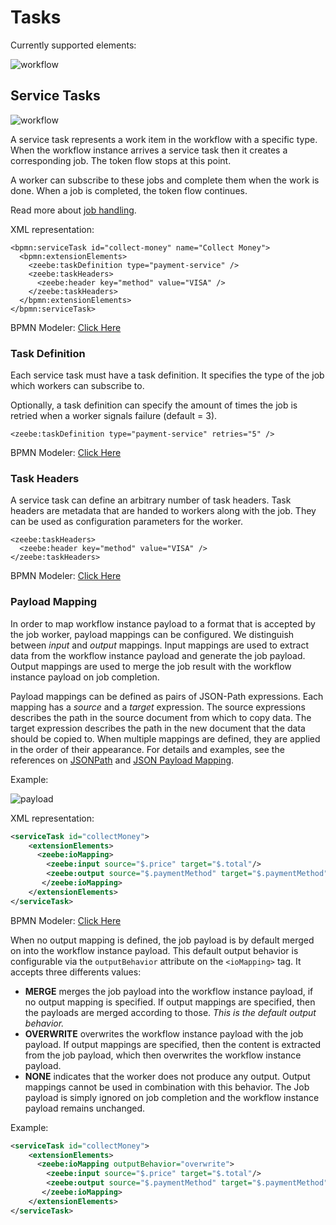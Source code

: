 # Tasks

Currently supported elements:

![workflow](/bpmn-workflows/service-task.png)

## Service Tasks

![workflow](/bpmn-workflows/order-process.png)

A service task represents a work item in the workflow with a specific type.
When the workflow instance arrives a service task then it creates a corresponding job. The token flow stops at this point.

A worker can subscribe to these jobs and complete them when the work is done.
When a job is completed, the token flow continues.

Read more about [job handling](basics/job-workers.html).

XML representation:

```
<bpmn:serviceTask id="collect-money" name="Collect Money">
  <bpmn:extensionElements>
    <zeebe:taskDefinition type="payment-service" />
    <zeebe:taskHeaders>
      <zeebe:header key="method" value="VISA" />
    </zeebe:taskHeaders>
  </bpmn:extensionElements>
</bpmn:serviceTask>
```

BPMN Modeler: [Click Here](/bpmn-modeler/tasks.html#create-a-service-task)

### Task Definition

Each service task must have a task definition.
It specifies the type of the job which workers can subscribe to.

Optionally, a task definition can specify the amount of times the job is retried when a worker signals failure (default = 3).

```
<zeebe:taskDefinition type="payment-service" retries="5" />
```

BPMN Modeler: [Click Here](/bpmn-modeler/tasks.html#configure-job-type)

### Task Headers

A service task can define an arbitrary number of task headers.
Task headers are metadata that are handed to workers along with the job. They can be used as configuration parameters for the worker.

```
<zeebe:taskHeaders>
  <zeebe:header key="method" value="VISA" />
</zeebe:taskHeaders>
```

BPMN Modeler: [Click Here](/bpmn-modeler/tasks.html#add-task-header)

### Payload Mapping

In order to map workflow instance payload to a format that is accepted by the job worker, payload mappings can be configured. We distinguish between *input* and *output* mappings. Input mappings are used to extract data from the workflow instance payload and generate the job payload.
Output mappings are used to merge the job result with the workflow instance payload on job completion.

Payload mappings can be defined as pairs of JSON-Path expressions. Each mapping has a *source* and a *target* expression. The source expressions describes the path in the source document from which to copy data. The target expression describes the path in the new document that the data should be copied to. When multiple mappings are defined, they are applied in the order of their appearance. For details and examples, see the references on [JSONPath](reference/json-path.html) and [JSON Payload Mapping](reference/json-payload-mapping.html).

Example:

![payload](/bpmn-workflows/payload3.png)

XML representation:

```xml
<serviceTask id="collectMoney">
    <extensionElements>
      <zeebe:ioMapping>
        <zeebe:input source="$.price" target="$.total"/>
        <zeebe:output source="$.paymentMethod" target="$.paymentMethod"/>
       </zeebe:ioMapping>
    </extensionElements>
</serviceTask>
```

BPMN Modeler: [Click Here](/bpmn-modeler/tasks.html#add-inputoutput-mapping)

When no output mapping is defined, the job payload is by default merged on into the workflow instance payload.
This default output behavior is configurable via the `outputBehavior` attribute on the `<ioMapping>` tag.
It accepts three differents values:

 * **MERGE** merges the job payload into the workflow instance payload, if no output mapping is specified.  If output mappings are specified, then the payloads are merged according to those.
 *This is the default output behavior.*
 * **OVERWRITE** overwrites the workflow instance payload with the job payload. If output mappings are specified, then the content is extracted from the job payload, which then overwrites the workflow instance payload.
 * **NONE** indicates that the worker does not produce any output. Output mappings cannot be used in combination with this behavior. The Job payload is simply ignored on job completion and the workflow instance payload remains unchanged.

Example:

```xml
<serviceTask id="collectMoney">
    <extensionElements>
      <zeebe:ioMapping outputBehavior="overwrite">
        <zeebe:input source="$.price" target="$.total"/>
        <zeebe:output source="$.paymentMethod" target="$.paymentMethod"/>
       </zeebe:ioMapping>
    </extensionElements>
</serviceTask>
```
